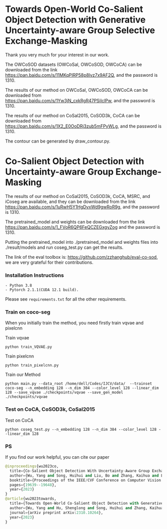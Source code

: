 # Towards Open-World Co-Salient Object Detection with Generative Uncertainty-aware Group Selective Exchange-Masking

Thank you very much for your interest in our work.

The OWCoSOD datasets (OWCoSal, OWCoSOD, OWCoCA) can be downloaded from the link \
https://pan.baidu.com/s/11MKqPIRP58p8lvz7x9AF2Q, and the password is 1310.

The results of our method on OWCoSal, OWCoSOD, OWCoCA can be downloaded from \
https://pan.baidu.com/s/1Yw3jN_cxkRgR47PSiIclPw, and the password is 1310.

The results of our method on CoSal2015, CoSOD3k, CoCA can be downloaded from \
https://pan.baidu.com/s/1X2_E0OoDRj3zub5mFPyWLg, and the password is 1310.

The contour can be generated by draw_contour.py.

# Co-Salient Object Detection with Uncertainty-aware Group Exchange-Masking

The results of our method on CoSal2015, CoSOD3k, CoCA, MSRC, and iCoseg are available, and they can be downloaded from the link \
https://pan.baidu.com/s/1uRwH5Y1HgDvxWd9gwRoR9g, and the password is 1310.

The pretrained_model and weights can be downloaded from the link \
https://pan.baidu.com/s/1_FVoR6QP6FeQCZEGxgyZog and the password is 1310.

Putting the pretrained_model into ./pretrained_model and weights files into ./result/models and run coseg_test.py can get the results.

The link of the eval toolbox is: https://github.com/zzhanghub/eval-co-sod, we are very grateful for their contributions.

### Installation Instructions
    - Python 3.8
    - Pytorch 2.1.1(CUDA 12.1 build).
Please see `requirements.txt` for all the other requirements.

### Train on coco-seg
When you initially train the method, you need firstly train vqvae and pixelcnn

Train vqvae

    python train_VQVAE.py
Train pixelcnn

    python train_pixelcnn.py
Train our Method

    python main.py --data_root /home/dell/Codes/IJCV/data/  --trainset coco-seg --n_embedding 128 --n_dim 384 --color_level 128 --linear_dim 128 --save_vqvae ./checkpoints/vqvae --save_gen_model ./checkpoints/vqvae
### Test on CoCA, CoSOD3k, CoSal2015
Test on CoCA

    python coseg_test.py --n_embedding 128 --n_dim 384 --color_level 128 --linear_dim 128

### PS
If you find our work helpful, you can cite our paper
``` python
@inproceedings{wu2023co,
  title={Co-Salient Object Detection With Uncertainty-Aware Group Exchange-Masking},
  author={Wu, Yang and Song, Huihui and Liu, Bo and Zhang, Kaihua and Liu, Dong},
  booktitle={Proceedings of the IEEE/CVF Conference on Computer Vision and Pattern Recognition},
  pages={19639--19648},
  year={2023}
}
@article{wu2023towards,
  title={Towards Open-World Co-Salient Object Detection with Generative Uncertainty-aware Group Selective Exchange-Masking},
  author={Wu, Yang and Hu, Shenglong and Song, Huihui and Zhang, Kaihua and Liu, Bo and Liu, Dong},
  journal={arXiv preprint arXiv:2310.10264},
  year={2023}
}
```
